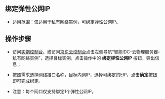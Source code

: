 ## 绑定弹性公网IP

- 适用范围：仅适用于私有网络实例，可绑定弹性公网IP。<br/>

## 操作步骤

- 访问[实例控制台](https://cps-console.jdcloud.com/instance/vpc/list)，或访问[京东云控制台](https://console.jdcloud.com/overview)点击左侧导航“智能IDC-云物理服务器-私有网络实例”，选择目标实例，点击操作中的 **绑定弹性公网IP** 按钮，弹出信息；<br/>

- 按照需求选择网络接口名称，目标内网IP，选择可绑定的EIP，点击**确定**按钮即可完成绑定。<br/>

- 注意：每个网口仅支持绑定1个弹性公网IP。<br/>
